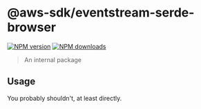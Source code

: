 # @aws-sdk/eventstream-serde-browser

[![NPM version](https://img.shields.io/npm/v/@aws-sdk/eventstream-serde-browser/latest.svg)](https://www.npmjs.com/package/@aws-sdk/eventstream-serde-browser)
[![NPM downloads](https://img.shields.io/npm/dm/@aws-sdk/eventstream-serde-browser.svg)](https://www.npmjs.com/package/@aws-sdk/eventstream-serde-browser)

> An internal package

## Usage

You probably shouldn't, at least directly.
